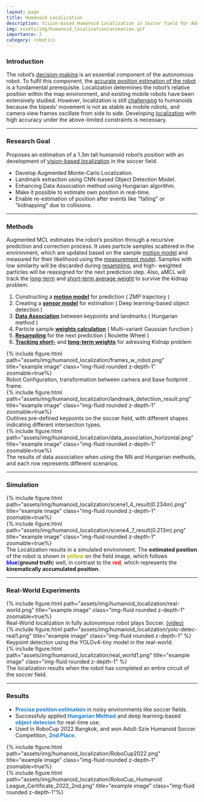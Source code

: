 ```yaml
---
layout: page
title: Humanoid Localization
description: Vision-based Humanoid Localization in Soccer field for Adult-Size Soccer Competition.
img: assets/img/humanoid_localization/animation.gif
importance: 2
category: robotics
---
```


### Introduction
The robot’s [decision-making]() is an essential component of the autonomous robot. To fulfil this component, the [accurate position estimation of the robot]() is a fundamental prerequisite. Localization determines the robot’s relative position within the map environment, and existing mobile robots have been extensively studied. However, localization is still [challenging]() to humanoids because the bipeds’ movement is not as stable as mobile robots, and camera view frames oscillate from side to side. Developing [localization]() with high accuracy under the above-limited constraints is necessary. 

---

### Research Goal
Proposes an estimation of a 1.3m tall humanoid robot’s position with an development of [vision-based localization]() in the soccer field. 
* Develop Augmented Monte-Carlo Localization.
* Landmark extraction using CNN-based Object Detection Model.
* Enhancing Data Association method using Hungarian algorithm.
* Make it possible to estimate own position in real-time.
* Enable re-estimation of position after events like "falling" or "kidnapping" due to collisions.

---

### Methods
Augmented MCL estimates the robot’s position through a recursive prediction and correction process. It uses particle samples scattered in the environment, which are updated based on the sample [motion model]() and measured for their likelihood using the [measurement model](). Samples with low similarity will be discarded during [resampling](), and high- weighted particles will be reassigned for the next prediction step. Also, aMCL will track the [long-term]() and [short-term average weight]() to survive the kidnap problem.

1. Constructing a **[motion model]()** for prediction ( ZMP trajectory )
2. Creating a **[sensor model]()** for estimation ( Deep learning-based object detection )
3. **[Data Association]()** between keypoints and landmarks ( Hungarian method )
4. Particle sample **[weights calculation]()** ( Multi-variant Gaussian function )
5. **[Resampling]()** for the next prediction ( Roulette Wheel )
6. **[Tracking short-]()** and **[long-term weights]()** for adressing Kidnap problem

<div class="row justify-content-center">
    <div class="col-sm-8 mt-md-0">
        {% include figure.html path="assets/img/humanoid_localization/frames_w_robot.png" title="example image" class="img-fluid rounded z-depth-1"  zoomable=true%}
        <div class="caption">
            Robot Configuration, transformation between camera and base footprint frame.
        </div>
    </div>
    <div class="col-sm-4 mt-md-2">
        {% include figure.html path="assets/img/humanoid_localization/landmark_detectiion_result.png" title="example image" class="img-fluid rounded z-depth-1"  zoomable=true%}
        <div class="caption">
            Outlines pre-defined keypoints on the soccer field, with different shapes indicating different intersection types.
        </div>
    </div>
</div>

<div class="row justify-content-center">
    <div class="col-sm-12 mt-md-0">
        {% include figure.html path="assets/img/humanoid_localization/data_association_horizontal.png" title="example image" class="img-fluid rounded z-depth-1"  zoomable=true%}
        <div class="caption">
            The results of data association when using the NN and Hungarian methods, and each row represents different scenarios.
        </div>
    </div>
</div>


---

### Simulation
<div class="row">
    <div class="col-sm mt-3 mt-md-0">
        {% include figure.html path="assets/img/humanoid_localization/scene1_4_result(0.234m).png" title="example image" class="img-fluid rounded z-depth-1" zoomable=true%}
    </div>
    <div class="col-sm mt-3 mt-md-0">
        {% include figure.html path="assets/img/humanoid_localization/scene4_7_result(0.213m).png" title="example image" class="img-fluid rounded z-depth-1"  zoomable=true%}
    </div>
</div>
<div class="caption">
    The Localization results in a simulated environment. The <b>estimated position</b> of the robot is shown in <b><font color='BFBF00'>yellow</font></b> on the field image, which follows <b><font color='blue'>blue</font></b>(<b>ground truth</b>) well, in contrast to the <b><font color='red'>red</font></b>, which represents the <b>kinematically accumulated position</b>.
</div>

---

### Real-World Experiments
<div class="row justify-content-sm-center">
    <div class="col-sm-12 mt-3 mt-md-0">
        {% include figure.html path="assets/img/humanoid_localization/real-world.png" title="example image" class="img-fluid rounded z-depth-1"  zoomable=true%}
        <div class="caption">
            Real-World localization in fully autonomous robot plays Soccer. <a href="https://www.youtube.com/watch?v=R78u-vm5boU">(video)</a>
        </div>
    </div>
</div>
<div class="row justify-content-sm-center">
    <div class="col-sm-7 mt-3 mt-md-0">
        {% include figure.html path="assets/img/humanoid_localization/yolo-detec-real1.png" title="example image" class="img-fluid rounded z-depth-1" %}
        <div class="caption">
            Keypoint detection using the YOLOv4-tiny model in the real-world.
        </div>
    </div>
    <div class="col-sm-5 mt-3 mt-md-1">
        {% include figure.html path="assets/img/humanoid_localization/real_world1.png" title="example image" class="img-fluid rounded z-depth-1" %}
        <div class="caption">
            The localization results when the robot has completed an entire circuit of the soccer field.
        </div>
    </div>
</div>


---

### Results
* **<span style='color: #1b80d2;'>Precise position estimation</span>** in noisy environments like soccer fields. 
* Successfuly applied **<span style='color: #1b80d2;'>Hungarian Method</span>** and deep learning-based
**<span style='color: #1b80d2;'>object detecion</span>** for real-time use.
* Used in RoboCup 2022 Bangkok, and won Adult-Szie Humanoid Soccer Competition,  **<span style='color: #1b80d2;'>2nd Place</span>**.

<div class="row justify-content-sm-center">
    <div class="col-sm-6 mt-3 mt-md-2">
        {% include figure.html path="assets/img/humanoid_localization/RoboCup2022.png" title="example image" class="img-fluid rounded z-depth-1" zoomable=true%}
    </div>
    <div class="col-sm-6 mt-3 mt-md-0">
        {% include figure.html path="assets/img/humanoid_localization/RoboCup_Humanoid League_Certificate_2022_2nd.png" title="example image" class="img-fluid rounded z-depth-1"%}
    </div>
</div>